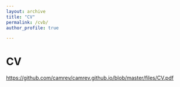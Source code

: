 ```yaml
---
layout: archive
title: "CV"
permalink: /cvb/
author_profile: true

---
```


CV
======

https://github.com/camrev/camrev.github.io/blob/master/files/CV.pdf

